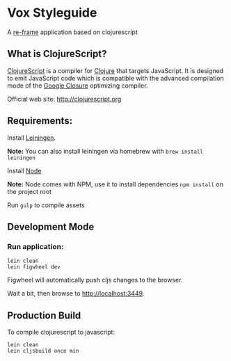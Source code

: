 # Vox Styleguide

A [re-frame](https://github.com/Day8/re-frame) application based on clojurescript

## What is ClojureScript? ##

[ClojureScript](http://clojurescript.org) is a compiler for [Clojure](http://clojure.org) that targets JavaScript. It is designed to emit JavaScript code which is compatible with the advanced compilation mode of the [Google Closure](https://developers.google.com/closure/compiler/) optimizing compiler.

Official web site: http://clojurescript.org

## Requirements: ##

Install [Leiningen](http://leiningen.org/).

**Note:** You can also install leiningen via homebrew with `brew install leiningen`

Install [Node](https://nodejs.org/en/)

**Note:** Node comes with NPM, use it to install dependencies  `npm install` on the project root

Run `gulp` to compile assets

## Development Mode

### Run application:

```
lein clean
lein figwheel dev
```

Figwheel will automatically push cljs changes to the browser.

Wait a bit, then browse to [http://localhost:3449](http://localhost:3449).

## Production Build


To compile clojurescript to javascript:

```
lein clean
lein cljsbuild once min
```
